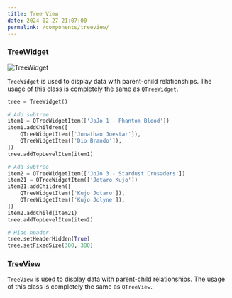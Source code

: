 ```yaml
---
title: Tree View
date: 2024-02-27 21:07:00
permalink: /components/treeview/
---
```


### [TreeWidget](https://pyqt-fluent-widgets.readthedocs.io/zh-cn/latest/autoapi/qfluentwidgets/components/widgets/tree_view/index.html#qfluentwidgets.components.widgets.tree_view.TreeWidget)

![TreeWidget](/img/components/treeview/TreeWidget.png)

`TreeWidget` is used to display data with parent-child relationships. The usage of this class is completely the same as `QTreeWidget`.

```python
tree = TreeWidget()

# Add subtree
item1 = QTreeWidgetItem(['JoJo 1 - Phantom Blood'])
item1.addChildren([
    QTreeWidgetItem(['Jonathan Joestar']),
    QTreeWidgetItem(['Dio Brando']),
])
tree.addTopLevelItem(item1)

# Add subtree
item2 = QTreeWidgetItem(['JoJo 3 - Stardust Crusaders'])
item21 = QTreeWidgetItem(['Jotaro Kujo'])
item21.addChildren([
    QTreeWidgetItem(['Kujo Jotaro']),
    QTreeWidgetItem(['Kujo Jolyne']),
])
item2.addChild(item21)
tree.addTopLevelItem(item2)

# Hide header
tree.setHeaderHidden(True)
tree.setFixedSize(300, 380)
```

### [TreeView](https://pyqt-fluent-widgets.readthedocs.io/zh-cn/latest/autoapi/qfluentwidgets/components/widgets/tree_view/index.html#qfluentwidgets.components.widgets.tree_view.TreeView)

`TreeView` is used to display data with parent-child relationships. The usage of this class is completely the same as `QTreeView`.